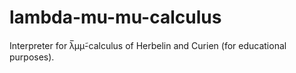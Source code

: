 # lambda-mu-mu-calculus
Interpreter for λ̅μμ̃-calculus of Herbelin and Curien (for educational purposes).
